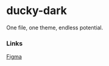 # ducky-dark
 One file, one theme, endless potential.

 ### Links

 [Figma](https://www.figma.com/design/tAdDnLr62PweUiEQznicLL/Ducky-theme?node-id=0-1&node-type=CANVAS)
